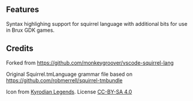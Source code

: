 ## Features

Syntax highlighing support for squirrel language with additional bits for use in Brux GDK games.

## Credits

Forked from https://github.com/monkeygroover/vscode-squirrel-lang

Original Squirrel.tmLanguage grammar file based on https://github.com/robmerrell/squirrel-tmbundle

Icon from [Kyrodian Legends](https://github.com/KelvinShadewing/KyrodianLegends). License [CC-BY-SA 4.0](https://creativecommons.org/licenses/by-sa/4.0/)